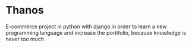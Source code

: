 # Thanos
E-commerce project in python with django in order to learn a new programming language and increase the portifolio, because knowledge is never too much.